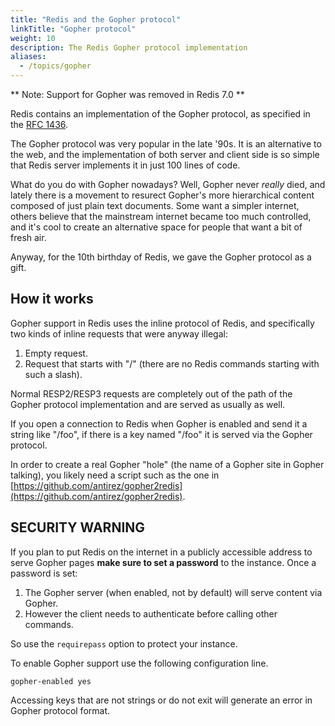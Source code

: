 ```yaml
---
title: "Redis and the Gopher protocol"
linkTitle: "Gopher protocol"
weight: 10
description: The Redis Gopher protocol implementation
aliases:
  - /topics/gopher
---
```


** Note: Support for Gopher was removed in Redis 7.0 **

Redis contains an implementation of the Gopher protocol, as specified in
the [RFC 1436](https://www.ietf.org/rfc/rfc1436.txt).

The Gopher protocol was very popular in the late '90s. It is an alternative
to the web, and the implementation of both server and client side is so simple
that Redis server implements it in just 100 lines of code.

What do you do with Gopher nowadays? Well, Gopher never *really* died, and
lately there is a movement to resurect Gopher's more hierarchical content
composed of just plain text documents. Some want a simpler internet, others 
believe that the mainstream internet became too much controlled, and it's cool 
to create an alternative space for people that want a bit of fresh air.

Anyway, for the 10th birthday of Redis, we gave the Gopher protocol as a gift.

## How it works

Gopher support in Redis uses the inline protocol of Redis, and specifically
two kinds of inline requests that were anyway illegal:

1) Empty request.
2) Request that starts with "/" (there are no Redis commands starting with such a slash).

Normal RESP2/RESP3 requests are completely out of the
path of the Gopher protocol implementation and are served as usually as well.

If you open a connection to Redis when Gopher is enabled and send it
a string like "/foo", if there is a key named "/foo" it is served via the
Gopher protocol.

In order to create a real Gopher "hole" (the name of a Gopher site in Gopher
talking), you likely need a script such as the one in [https://github.com/antirez/gopher2redis](https://github.com/antirez/gopher2redis).

## SECURITY WARNING

If you plan to put Redis on the internet in a publicly accessible address
to serve Gopher pages **make sure to set a password** to the instance.
Once a password is set:

1. The Gopher server (when enabled, not by default) will serve content via Gopher.
2. However the client needs to authenticate before calling other commands.

So use the `requirepass` option to protect your instance.

To enable Gopher support use the following configuration line.

    gopher-enabled yes

Accessing keys that are not strings or do not exit will generate
an error in Gopher protocol format.
